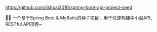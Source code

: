 https://github.com/lishuai2016/spring-boot-api-project-seed


:seedling::rocket:
一个基于Spring Boot & MyBatis的种子项目，用于快速构建中小型API、RESTful API项目~